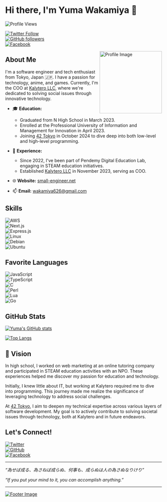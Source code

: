 # Hi there, I'm Yuma Wakamiya 👋

![Profile Views](https://komarev.com/ghpvc/?username=small-engineer&color=green)

[![Twitter Follow](https://img.shields.io/twitter/follow/WakamiyaYuma?style=social)](https://twitter.com/WakamiyaYuma)  
[![GitHub followers](https://img.shields.io/github/followers/small-engineer?style=social)](https://github.com/small-engineer)  
[![Facebook](https://img.shields.io/badge/Facebook-Profile-blue)](https://facebook.com/yuma.wakamiya)

<img align="right" alt="Profile Image" src="yourprofileimageurl" width="200"/>

## About Me

I'm a software engineer and tech enthusiast from Tokyo, Japan 🇯🇵. I have a passion for technology, anime, and games. Currently, I'm the COO at [Kalytero LLC](https://kalytero.com), where we're dedicated to solving social issues through innovative technology.

- 🎓 **Education:**
  - Graduated from N High School in March 2023.
  - Enrolled at the Professional University of Information and Management for Innovation in April 2023.
  - Joining [42 Tokyo](https://42tokyo.jp/) in October 2024 to dive deep into both low-level and high-level programming.

- 💼 **Experience:**
  - Since 2022, I've been part of Pendemy Digital Education Lab, engaging in STEAM education initiatives.
  - Established [Kalytero LLC](https://kalytero.com) in November 2023, serving as COO.

- 🌐 **Website:** [small-engineer.net](https://www.small-engineer.net/)  
- 📫 **Email:** [wakamiya626@gmail.com](mailto:wakamiya626@gmail.com)

## Skills

![AWS](https://img.shields.io/badge/AWS-%23FF9900.svg?style=for-the-badge&logo=amazon-aws&logoColor=white)  
![Next.js](https://img.shields.io/badge/Next.js-%23000000.svg?style=for-the-badge&logo=next-dot-js&logoColor=white)  
![Express.js](https://img.shields.io/badge/Express.js-%23404d59.svg?style=for-the-badge&logo=express&logoColor=%2361DAFB)  
![Linux](https://img.shields.io/badge/Linux-FCC624?style=for-the-badge&logo=linux&logoColor=black)  
![Debian](https://img.shields.io/badge/Debian-A81D33?style=for-the-badge&logo=debian&logoColor=white)  
![Ubuntu](https://img.shields.io/badge/Ubuntu-E95420?style=for-the-badge&logo=ubuntu&logoColor=white)

## Favorite Languages

![JavaScript](https://img.shields.io/badge/JavaScript-%23F7DF1E.svg?style=for-the-badge&logo=javascript&logoColor=black)  
![TypeScript](https://img.shields.io/badge/TypeScript-%23007ACC.svg?style=for-the-badge&logo=typescript&logoColor=white)  
![C](https://img.shields.io/badge/C-%2300599C.svg?style=for-the-badge&logo=c&logoColor=white)  
![Perl](https://img.shields.io/badge/Perl-%2339457E.svg?style=for-the-badge&logo=perl&logoColor=white)  
![Lua](https://img.shields.io/badge/Lua-%23002A9C.svg?style=for-the-badge&logo=lua&logoColor=white)  
![Go](https://img.shields.io/badge/Go-%2300ADD8.svg?style=for-the-badge&logo=go&logoColor=white)

## GitHub Stats

[![Yuma's GitHub stats](https://github-readme-stats.vercel.app/api?username=yourgithubusername&show_icons=true&theme=tokyonight)](https://github.com/yourgithubusername)

[![Top Langs](https://github-readme-stats.vercel.app/api/top-langs/?username=yourgithubusername&layout=compact&theme=tokyonight)](https://github.com/yourgithubusername)

## 🌟 Vision

In high school, I worked on web marketing at an online tutoring company and participated in STEAM education activities with an NPO. These experiences helped me discover my passion for education and technology.

Initially, I knew little about IT, but working at Kalytero required me to dive into programming. This journey made me realize the significance of leveraging technology to address social challenges.

At [42 Tokyo](https://42tokyo.jp/), I aim to deepen my technical expertise across various layers of software development. My goal is to actively contribute to solving societal issues through technology, both at Kalytero and in future endeavors.

## Let's Connect!

[![Twitter](https://img.shields.io/badge/Twitter-%231DA1F2.svg?style=for-the-badge&logo=Twitter&logoColor=white)](https://twitter.com/WakamiyaYuma)  
[![GitHub](https://img.shields.io/badge/GitHub-%2312100E.svg?style=for-the-badge&logo=github&logoColor=white)](https://github.com/small-engineer)  
[![Facebook](https://img.shields.io/badge/Facebook-%231877F2.svg?style=for-the-badge&logo=Facebook&logoColor=white)](https://facebook.com/yuma.wakamiya)

---

*“為せば成る、為さねば成らぬ、何事も、成らぬは人の為さぬなりけり”*

*“If you put your mind to it, you can accomplish anything.”*

---
[![Footer Image](https://www.small-engineer.net/banner.webp)](https://www.small-engineer.net/)
